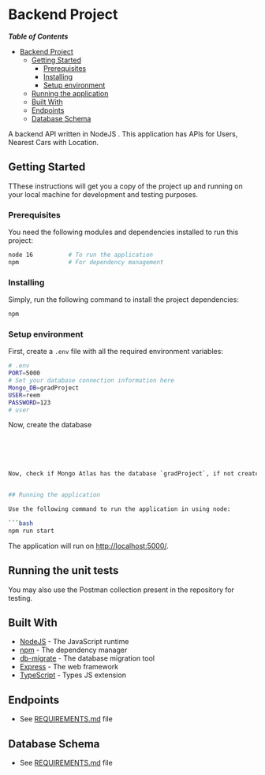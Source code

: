 #  Backend Project
___Table of Contents___

- [ Backend Project](#backend-project)
  - [Getting Started](#getting-started)
    - [Prerequisites](#prerequisites)
    - [Installing](#installing)
    - [Setup environment](#setup-environment)
  - [Running the application](#running-the-application)
  - [Built With](#built-with)
  - [Endpoints](#endpoints)
  - [Database Schema](#database-schema)


A  backend API written in NodeJS . This application has APIs for Users, Nearest Cars with Location.
## Getting Started

TThese instructions will get you a copy of the project up and running on your local machine for development and testing
purposes.
### Prerequisites

You need the following modules and dependencies installed to run this project:

```bash
node 16          # To run the application
npm              # For dependency management
```
### Installing

Simply, run the following command to install the project dependencies:

```bash
npm
```
### Setup environment

First, create a `.env` file with all the required environment variables:

```bash
# .env
PORT=5000
# Set your database connection information here
Mongo_DB=gradProject
USER=reem
PASSWORD=123
# user

```
Now, create the database


```bash





Now, check if Mongo Atlas has the database `gradProject`, if not create it:


## Running the application

Use the following command to run the application in using node:

```bash
npm run start
```

The application will run on <http://localhost:5000/>.
## Running the unit tests



You may also use the Postman collection present in the repository for testing.
## Built With

- [NodeJS](https://nodejs.org/) - The JavaScript runtime
- [npm](https://npm.com/) - The dependency manager
- [db-migrate](https://db-migrate.readthedocs.io/en/latest/) - The database migration tool
- [Express](https://expressjs.com) - The web framework
- [TypeScript](https://www.typescriptlang.org/) - Types JS extension
## Endpoints

- See [REQUIREMENTS.md](./REQUIREMENTS.md) file


## Database Schema

 - See [REQUIREMENTS.md](./REQUIREMENTS.md) file
